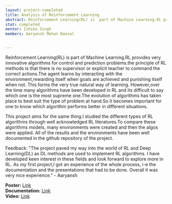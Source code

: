 ```yaml
---
layout: project-completed
title: Analysis of Reinforcement Learning
abstract: Reinforcement Learning(RL) is  part of Machine Learning.RL provides very innovative algorithms for control and prediction problems.the principle of RL methods is that there is no supervisor or explicit teacher to command the correct actions.The agent learns by interacting with the environment,rewarding itself when goals are achieved and punishing itself when not.
stat: completed 
mentor: Ishika Singh
members: Aaryansh Mohan Bansal


---
```

Reinforcement Learning(RL) is  part of Machine Learning.RL provides very innovative algorithms for control and prediction problems.the principle of RL methods is that there is no supervisor or explicit teacher to command the correct actions.The agent learns by interacting with the environment,rewarding itself when goals are achieved and punishing itself when not. 
This forms the very true natural way of learning.
However,over the time many algorithms have been developed in RL and its difficult to say which one is the most supreme one.The evolution of algorithms has taken place to best suit the type of problem at hand.So it becomes important for one to know which algorithm performs better in different situations.

This project aims for the same thing.I studied the different types of RL algorithms through well acknowledged RL literatures.To compare these algorithms models, many environments were created and then the algos were applied. All of the results and the environments have been well documented in the github repository of the project.

Feedback: "The project paved my way into the world of RL and Deep Learning(DL) as DL methods are used to implement RL algorithms. I have developed keen interest in these fields and look forward to explore more in RL. As my first project,I got an experience of the whole process, i-e the documentation and the presentations that had to be done. Overall it was very nice experience." - Aaryansh 
 
**Poster:** [Link](https://drive.google.com/file/d/18MK_H9TWBRnh7_kGWsJ45840s3LW9QGS/view?usp=sharing)<br>
**Documentation:** [Link](https://drive.google.com/file/d/1sZ_5CxLLhtNKC3SElFG0xVrmmS62dlYq/view?usp=sharing)<br>
**Video:** [Link](https://drive.google.com/file/d/1hDBG_MMJbc1iSEuxErcOGuvsic7Bl5QK/view?usp=sharing)